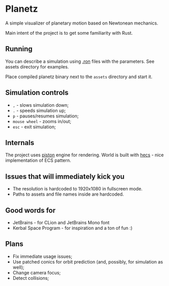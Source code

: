 # Planetz

A simple visualizer of planetary motion based on Newtonean mechanics.

Main intent of the project is to get some familiarity with Rust.

## Running

You can describe a simulation using [.ron](https://github.com/ron-rs/ron) files with the parameters.
See assets directory for examples.

Place compiled planetz binary next to the `assets` directory and start it.

## Simulation controls

* `,` - slows simulation down;
* `.` - speeds simulation up;
* `p` - pauses/resumes simulation;
* `mouse wheel` - zooms in/out;
* `esc` - exit simulation;

## Internals

The project uses [piston](https://www.piston.rs/) engine for rendering.
World is built with [hecs](https://github.com/Ralith/hecs) - nice implementation of ECS pattern.

## Issues that will immediately kick you

* The resolution is hardcoded to 1920x1080 in fullscreen mode.
* Paths to assets and file names inside are hardcoded.

## Good words for

* JetBrains - for CLion and JetBrains Mono font
* Kerbal Space Program - for inspiration and a ton of fun :)

## Plans

* Fix immediate usage issues;
* Use patched conics for orbit prediction (and, possibly, for simulation as well);
* Change camera focus;
* Detect collisions;
